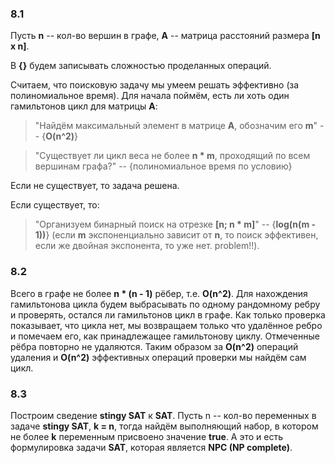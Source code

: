### 8.1

Пусть **n** -- кол-во вершин в графе, **A** -- матрица расстояний размера **[n x n]**.

В **{}** будем записывать сложностью проделанных операций.

Считаем, что поисковую задачу мы умеем решать эффективно (за полиномиальное время). Для начала поймём, есть ли хоть один гамильтонов цикл для матрицы **A**:

> "Найдём максимальный элемент в матрице **A**, обозначим его **m**" -- {**O(n^2)**}

> "Существует ли цикл веса не более **n * m**, проходящий по всем вершинам графа?" -- {полиномиальное время по условию}

Если не существует, то задача решена.

Если существует, то:

> "Организуем бинарный поиск на отрезке **[n; n * m]**" -- {**log(n(m - 1))**} (если **m** экспоненциально зависит от **n**, то поиск эффективен, если же двойная экспонента, то уже нет. problem!!).

### 8.2

Всего в графе не более **n * (n - 1)** рёбер, т.е. **O(n^2)**. Для нахождения гамильтонова цикла будем выбрасывать по одному рандомному ребру и проверять, остался ли гамильтонов цикл в графе. Как только проверка показывает, что цикла нет, мы возвращаем только что удалённое ребро и помечаем его, как принадлежащее гамильтонову циклу. Отмеченные рёбра повторно не удаляются. Таким образом за **O(n^2)** операций удаления и **O(n^2)** эффективных операций проверки мы найдём сам цикл.

### 8.3

Построим сведение **stingy SAT** к **SAT**. Пусть n -- кол-во переменных в задаче **stingy SAT**, **k = n**, тогда найдём выполняющий набор, в котором не более **k** переменным присвоено значение **true**. А это и есть формулировка задачи **SAT**, которая является **NPC (NP complete)**.
